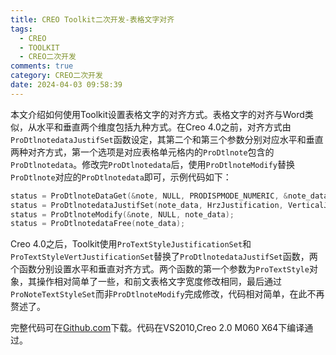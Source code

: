 ```yaml
---
title: CREO Toolkit二次开发-表格文字对齐
tags:
  - CREO
  - TOOLKIT
  - CREO二次开发
comments: true
category: CREO二次开发
date: 2024-04-03 09:58:39
---
```



本文介绍如何使用Toolkit设置表格文字的对齐方式。表格文字的对齐与Word类似，从水平和垂直两个维度包括九种方式。在Creo 4.0之前，对齐方式由`ProDtlnotedataJustifSet`函数设定，其第二个和第三个参数分别对应水平和垂直两种对齐方式，第一个选项是对应表格单元格内的`ProDtlnote`包含的 `ProDtlnotedata`。修改完`ProDtlnotedata`后，使用`ProDtlnoteModify`替换`ProDtlnote`对应的`ProDtlnotedata`即可，示例代码如下：

```c
status = ProDtlnoteDataGet(&note, NULL, PRODISPMODE_NUMERIC, &note_data);
status = ProDtlnotedataJustifSet(note_data, HrzJustification, VerticalJustification);
status = ProDtlnoteModify(&note, NULL, note_data);
status = ProDtlnotedataFree(note_data);
```

Creo 4.0之后，Toolkit使用`ProTextStyleJustificationSet`和`ProTextStyleVertJustificationSet`替换了`ProDtlnotedataJustifSet`函数，两个函数分别设置水平和垂直对齐方式。两个函数的第一个参数为`ProTextStyle`对象，其操作相对简单了一些，和前文表格文字宽度修改相同，最后通过`ProNoteTextStyleSet`而非`ProDtlnoteModify`完成修改，代码相对简单，在此不再赘述了。

完整代码可在<a href="https://github.com/slacker-HD/creo_toolkit" target="_blank">Github.com</a>下载。代码在VS2010,Creo 2.0 M060 X64下编译通过。



